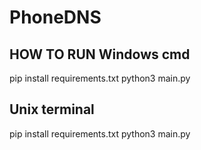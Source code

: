 # PhoneDNS


**HOW TO RUN**
Windows cmd
-----------
pip install requirements.txt
python3 main.py

Unix terminal
-------------
pip install requirements.txt
python3 main.py
